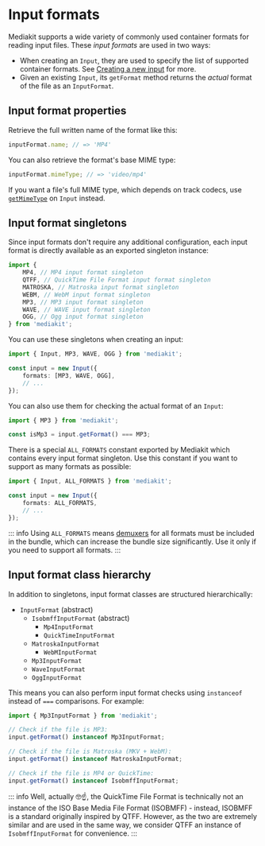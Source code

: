 # Input formats

Mediakit supports a wide variety of commonly used container formats for reading input files. These *input formats* are used in two ways:
- When creating an `Input`, they are used to specify the list of supported container formats. See [Creating a new input](./reading-media-files#creating-a-new-input) for more.
- Given an existing `Input`, its `getFormat` method returns the *actual* format of the file as an `InputFormat`.

## Input format properties

Retrieve the full written name of the format like this:
```ts
inputFormat.name; // => 'MP4'
```

You can also retrieve the format's base MIME type:
```ts
inputFormat.mimeType; // => 'video/mp4'
```

If you want a file's full MIME type, which depends on track codecs, use [`getMimeType`](./reading-media-files#reading-file-metadata) on `Input` instead.

## Input format singletons

Since input formats don't require any additional configuration, each input format is directly available as an exported singleton instance:
```ts
import {
	MP4, // MP4 input format singleton
	QTFF, // QuickTime File Format input format singleton
	MATROSKA, // Matroska input format singleton
	WEBM, // WebM input format singleton
	MP3, // MP3 input format singleton
	WAVE, // WAVE input format singleton
	OGG, // Ogg input format singleton
} from 'mediakit';
```

You can use these singletons when creating an input:
```ts
import { Input, MP3, WAVE, OGG } from 'mediakit';

const input = new Input({
	formats: [MP3, WAVE, OGG],
	// ...
});
```

You can also use them for checking the actual format of an `Input`:
```ts
import { MP3 } from 'mediakit';

const isMp3 = input.getFormat() === MP3;
```

There is a special `ALL_FORMATS` constant exported by Mediakit which contains every input format singleton. Use this constant if you want to support as many formats as possible:
```ts
import { Input, ALL_FORMATS } from 'mediakit';

const input = new Input({
	formats: ALL_FORMATS,
	// ...
});
```

::: info
Using `ALL_FORMATS` means [demuxers](https://en.wikipedia.org/wiki/Demultiplexer_(media_file)) for all formats must be included in the bundle, which can increase the bundle size significantly. Use it only if you need to support all formats.
:::

## Input format class hierarchy

In addition to singletons, input format classes are structured hierarchically:
- `InputFormat` (abstract)
	- `IsobmffInputFormat` (abstract)
		- `Mp4InputFormat`
		- `QuickTimeInputFormat`
	- `MatroskaInputFormat`
		- `WebMInputFormat`
	- `Mp3InputFormat`
	- `WaveInputFormat`
	- `OggInputFormat`

This means you can also perform input format checks using `instanceof` instead of `===` comparisons. For example:
```ts
import { Mp3InputFormat } from 'mediakit';

// Check if the file is MP3:
input.getFormat() instanceof Mp3InputFormat;

// Check if the file is Matroska (MKV + WebM):
input.getFormat() instanceof MatroskaInputFormat;

// Check if the file is MP4 or QuickTime:
input.getFormat() instanceof IsobmffInputFormat;
```

::: info
Well, actually 🤓☝️, the QuickTime File Format is technically not an instance of the ISO Base Media File Format (ISOBMFF) - instead, ISOBMFF is a standard originally inspired by QTFF. However, as the two are extremely similar and are used in the same way, we consider QTFF an instance of `IsobmffInputFormat` for convenience.
:::